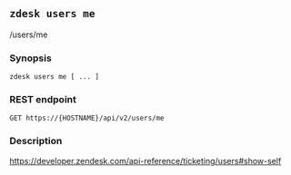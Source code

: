 ## `zdesk users me`

/users/me

### Synopsis

    zdesk users me [ ... ]

### REST endpoint

    GET https://{HOSTNAME}/api/v2/users/me

### Description

https://developer.zendesk.com/api-reference/ticketing/users#show-self

